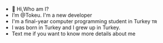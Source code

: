 - 👋 Hi,Who am I?
-  I’m @Tokeu. I'm a new developer
-  I'm a final-year computer programming student in Turkey ᴛʀ
-  I was born in Turkey and I grew up in Turkey.
-  Text me if you want to know more details about me

